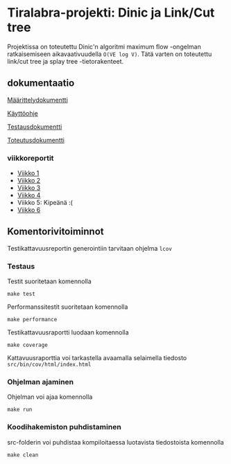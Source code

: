 # Tiralabra-projekti: Dinic ja Link/Cut tree

Projektissa on toteutettu Dinic'n algoritmi maximum flow -ongelman ratkaisemiseen aikavaativuudella `O(VE log V)`. Tätä varten on toteutettu link/cut tree ja splay tree -tietorakenteet.

## dokumentaatio
[Määrittelydokumentti](https://github.com/anroysko/tiralabra/blob/master/doc/maarittely.md)

[Käyttöohje](https://github.com/anroysko/tiralabra/blob/master/doc/ohje.md)

[Testausdokumentti](https://github.com/anroysko/tiralabra/blob/master/doc/testaus.md)

[Toteutusdokumentti](https://github.com/anroysko/tiralabra/blob/master/doc/toteutus.md)
### viikkoreportit
* [Viikko 1](https://github.com/anroysko/tiralabra/blob/master/doc/weekly_reports/week1.md)
* [Viikko 2](https://github.com/anroysko/tiralabra/blob/master/doc/weekly_reports/week2.md)
* [Viikko 3](https://github.com/anroysko/tiralabra/blob/master/doc/weekly_reports/week3.md)
* [Viikko 4](https://github.com/anroysko/tiralabra/blob/master/doc/weekly_reports/week4.md)
* Viikko 5: Kipeänä :(
* [Viikko 6](https://github.com/anroysko/tiralabra/blob/master/doc/weekly_reports/week6.md)

## Komentorivitoiminnot
Testikattavuusreportin generointiin tarvitaan ohjelma `lcov`
### Testaus
Testit suoritetaan komennolla
```
make test
```
Performanssitestit suoritetaan komennolla
```
make performance
```
Testikattavuusraportti luodaan komennolla
```
make coverage
```
Kattavuusraporttia voi tarkastella avaamalla selaimella tiedosto `src/bin/cov/html/index.html`
### Ohjelman ajaminen
Ohjelman voi ajaa komennolla
```
make run
```
### Koodihakemiston puhdistaminen
src-folderin voi puhdistaa kompiloitaessa luotavista tiedostoista komennolla
```
make clean
```
